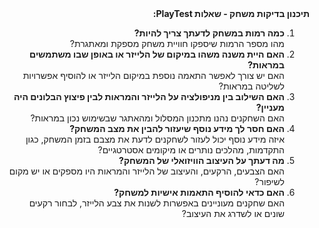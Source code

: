 <div dir="rtl">
    <strong>תיכנון בדיקות משחק - שאלות PlayTest:</strong>
    <ol>
        <li>
            <strong>כמה רמות במשחק לדעתך צריך להיות?</strong><br>
            מהו מספר הרמות שיספקו חוויית משחק מספקת ומאתגרת?
        </li>
        <li>
            <strong>האם היית משנה משהו במיקום של הלייזר או באופן שבו משתמשים במראות?</strong><br>
            האם יש צורך לאפשר התאמה נוספת במיקום הלייזר או להוסיף אפשרויות לשליטה במראות?
        </li>
        <li>
            <strong>האם השילוב בין מניפולציה על הלייזר והמראות לבין פיצוץ הבלונים היה מעניין?</strong><br>
            האם השחקנים נהנו מתכנון המסלול ומהאתגר שבשימוש נכון במראות?
        </li>
        <li>
            <strong>האם חסר לך מידע נוסף שיעזור להבין את מצב המשחק?</strong><br>
            איזה מידע נוסף יכול לעזור לשחקנים לדעת את מצבם בזמן המשחק, כגון התקדמות, מהלכים נותרים או מיקומים אסטרטגיים?
        </li>
        <li>
            <strong>מה דעתך על העיצוב הוויזואלי של המשחק?</strong><br>
            האם הצבעים, הרקעים, והעיצוב של הלייזר והמראות היו מספקים או יש מקום לשיפור?
        </li>
        <li>
            <strong>האם כדאי להוסיף התאמות אישיות למשחק?</strong><br>
            האם שחקנים מעוניינים באפשרות לשנות את צבע הלייזר, לבחור רקעים שונים או לשדרג את העיצוב?
        </li>
    </ol>
</div>
